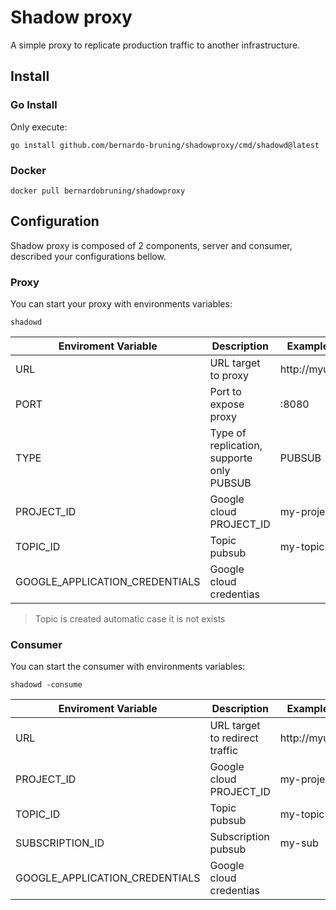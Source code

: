 # Shadow proxy

A simple proxy to replicate production traffic to another infrastructure.

## Install

### Go Install

Only execute:
```
go install github.com/bernardo-bruning/shadowproxy/cmd/shadowd@latest
```

### Docker

```
docker pull bernardobruning/shadowproxy
```

## Configuration
Shadow proxy is composed of 2 components, server and consumer, described your configurations bellow.

### Proxy 

You can start your proxy with environments variables:

```
shadowd
```

|Enviroment Variable               | Description                                 | Example         |
|----------------------------------|---------------------------------------------|-----------------|
| URL                              | URL target to proxy                         | http://myurl    |
| PORT                             | Port to expose proxy                        | :8080           |
| TYPE                             | Type of replication, supporte only PUBSUB   | PUBSUB          |
| PROJECT_ID                       | Google cloud PROJECT_ID                     | my-project      |
| TOPIC_ID                         | Topic pubsub                                | my-topic        |
| GOOGLE_APPLICATION_CREDENTIALS   | Google cloud credentias                     |                 |

> Topic is created automatic case it is not exists

### Consumer
You can start the consumer with environments variables:

```
shadowd -consume
```

|Enviroment Variable               | Description                                 | Example         |
|----------------------------------|---------------------------------------------|-----------------|
| URL                              | URL target to redirect traffic              | http://myurl    |
| PROJECT_ID                       | Google cloud PROJECT_ID                     | my-project      |
| TOPIC_ID                         | Topic pubsub                                | my-topic        |
| SUBSCRIPTION_ID                  | Subscription pubsub                         | my-sub          |
| GOOGLE_APPLICATION_CREDENTIALS   | Google cloud credentias                     |                 |

